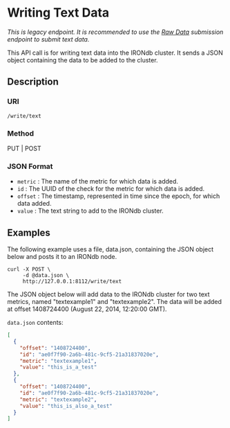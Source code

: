 # Writing Text Data

*This is legacy endpoint.  It is recommended to use the [Raw Data](./write-raw.md) submission endpoint to submit text data.*

This API call is for writing text data into the IRONdb cluster. It sends a JSON object containing the data to be added to the cluster.

## Description

### URI

`/write/text`

### Method

PUT | POST

### JSON Format

 * `metric` : The name of the metric for which data is added.
 * `id` : The UUID of the check for the metric for which data is added.
 * `offset` : The timestamp, represented in time since the epoch, for which data added.
 * `value` : The text string to add to the IRONdb cluster.

## Examples

The following example uses a file, data.json, containing the JSON object below
and posts it to an IRONdb node.

```
curl -X POST \
     -d @data.json \
     http://127.0.0.1:8112/write/text
```

The JSON object below will add data to the IRONdb cluster for two text metrics,
named "textexample1" and "textexample2". The data will be added at offset
1408724400 (August 22, 2014, 12:20:00 GMT).

`data.json` contents:

```json
[
  {
    "offset": "1408724400",
    "id": "ae0f7f90-2a6b-481c-9cf5-21a31837020e",
    "metric": "textexample1",
    "value": "this_is_a_test"
  },
  {
    "offset": "1408724400",
    "id": "ae0f7f90-2a6b-481c-9cf5-21a31837020e",
    "metric": "textexample2",
    "value": "this_is_also_a_test"
  }
]
```
